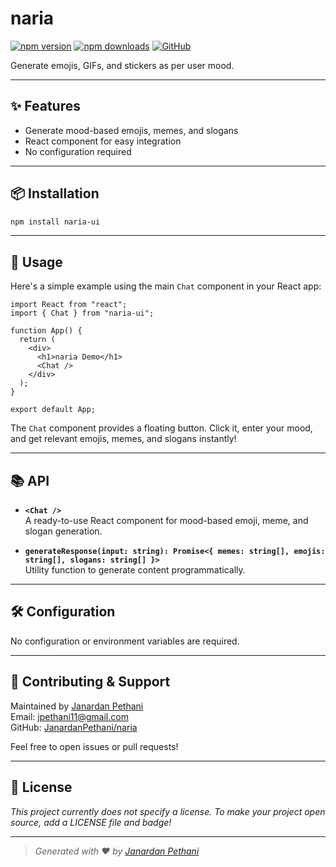 # naria

[![npm version](https://img.shields.io/npm/v/naria-ui?style=flat-square)](https://www.npmjs.com/package/naria-ui)
[![npm downloads](https://img.shields.io/npm/dm/naria-ui?style=flat-square)](https://www.npmjs.com/package/naria-ui)
[![GitHub](https://img.shields.io/badge/github-JanardanPethani%2Fnaria-blue?logo=github&style=flat-square)](https://github.com/JanardanPethani/naria)

<!-- Add a license badge if you add a LICENSE file, e.g. MIT:
[![License: MIT](https://img.shields.io/badge/License-MIT-yellow.svg)](https://opensource.org/licenses/MIT)
-->

Generate emojis, GIFs, and stickers as per user mood.

---

## ✨ Features

- Generate mood-based emojis, memes, and slogans
- React component for easy integration
- No configuration required

---

## 📦 Installation

```bash
npm install naria-ui
```

---

## 🚀 Usage

Here's a simple example using the main `Chat` component in your React app:

```tsx
import React from "react";
import { Chat } from "naria-ui";

function App() {
  return (
    <div>
      <h1>naria Demo</h1>
      <Chat />
    </div>
  );
}

export default App;
```

The `Chat` component provides a floating button. Click it, enter your mood, and get relevant emojis, memes, and slogans instantly!

---

## 📚 API

- **`<Chat />`**  
  A ready-to-use React component for mood-based emoji, meme, and slogan generation.

- **`generateResponse(input: string): Promise<{ memes: string[], emojis: string[], slogans: string[] }>`**  
  Utility function to generate content programmatically.

---

## 🛠 Configuration

No configuration or environment variables are required.

---

## 🤝 Contributing & Support

Maintained by [Janardan Pethani](https://janardanpethani.in)  
Email: jpethani11@gmail.com  
GitHub: [JanardanPethani/naria](https://github.com/JanardanPethani/naria)

Feel free to open issues or pull requests!

---

## 📄 License

_This project currently does not specify a license. To make your project open source, add a LICENSE file and badge!_

---

> _Generated with ❤️ by [Janardan Pethani](https://janardanpethani.in)_
